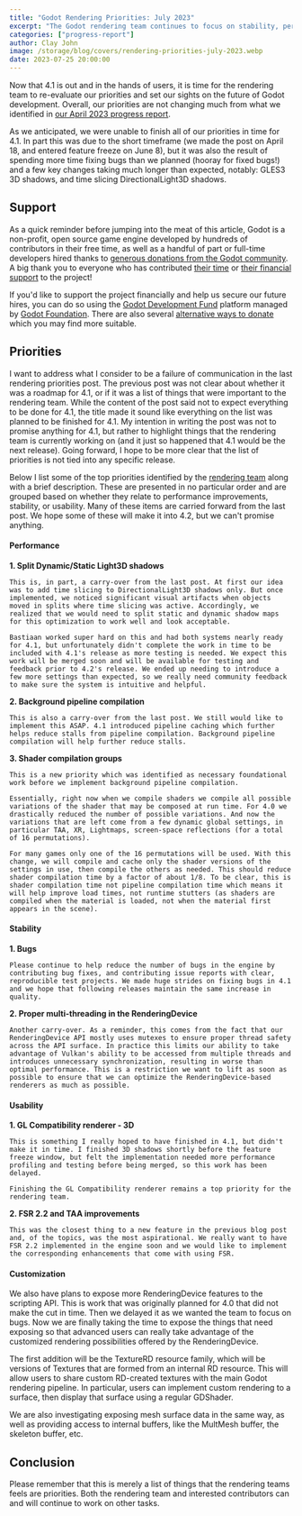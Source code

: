```yaml
---
title: "Godot Rendering Priorities: July 2023"
excerpt: "The Godot rendering team continues to focus on stability, performance and usability"
categories: ["progress-report"]
author: Clay John
image: /storage/blog/covers/rendering-priorities-july-2023.webp
date: 2023-07-25 20:00:00
---
```


Now that 4.1 is out and in the hands of users, it is time for the rendering team to re-evaluate our priorities and set our sights on the future of Godot development. Overall, our priorities are not changing much from what we identified in [our April 2023 progress report](https://godotengine.org/article/rendering-priorities-4-1/).

As we anticipated, we were unable to finish all of our priorities in time for 4.1. In part this was due to the short timeframe (we made the post on April 18, and entered feature freeze on June 8), but it was also the result of spending more time fixing bugs than we planned (hooray for fixed bugs!) and a few key changes taking much longer than expected, notably: GLES3 3D shadows, and time slicing DirectionalLight3D shadows.

## Support

As a quick reminder before jumping into the meat of this article, Godot is a non-profit, open source game engine developed by hundreds of contributors in their free time, as well as a handful of part or full-time developers hired thanks to [generous donations from the Godot community](https://fund.godotengine.org/). A big thank you to everyone who has contributed [their time](https://github.com/godotengine/godot/blob/master/AUTHORS.md) or [their financial support](https://github.com/godotengine/godot/blob/master/DONORS.md) to the project!

If you'd like to support the project financially and help us secure our future hires, you can do so using the [Godot Development Fund](https://fund.godotengine.org/) platform managed by [Godot Foundation](https://godot.foundation/). There are also several [alternative ways to donate](/donate) which you may find more suitable.

## Priorities

I want to address what I consider to be a failure of communication in the last rendering priorities post. The previous post was not clear about whether it was a roadmap for 4.1, or if it was a list of things that were important to the rendering team. While the content of the post said not to expect everything to be done for 4.1, the title made it sound like everything on the list was planned to be finished for 4.1. My intention in writing the post was not to promise anything for 4.1, but rather to highlight things that the rendering team is currently working on (and it just so happened that 4.1 would be the next release). Going forward, I hope to be more clear that the list of priorities is not tied into any specific release.

Below I list some of the top priorities identified by the [rendering team](https://godotengine.org/teams/#rendering) along with a brief description. These are presented in no particular order and are grouped based on whether they relate to performance improvements, stability, or usability. Many of these items are carried forward from the last post. We hope some of these will make it into 4.2, but we can't promise anything.

#### Performance

**1. Split Dynamic/Static Light3D shadows**

    This is, in part, a carry-over from the last post. At first our idea was to add time slicing to DirectionalLight3D shadows only. But once implemented, we noticed significant visual artifacts when objects moved in splits where time slicing was active. Accordingly, we realized that we would need to split static and dynamic shadow maps for this optimization to work well and look acceptable.

    Bastiaan worked super hard on this and had both systems nearly ready for 4.1, but unfortunately didn't complete the work in time to be included with 4.1's release as more testing is needed. We expect this work will be merged soon and will be available for testing and feedback prior to 4.2's release. We ended up needing to introduce a few more settings than expected, so we really need community feedback to make sure the system is intuitive and helpful.

**2. Background pipeline compilation**

    This is also a carry-over from the last post. We still would like to implement this ASAP. 4.1 introduced pipeline caching which further helps reduce stalls from pipeline compilation. Background pipeline compilation will help further reduce stalls.

**3. Shader compilation groups**

    This is a new priority which was identified as necessary foundational work before we implement background pipeline compilation.

    Essentially, right now when we compile shaders we compile all possible variations of the shader that may be composed at run time. For 4.0 we drastically reduced the number of possible variations. And now the variations that are left come from a few dynamic global settings, in particular TAA, XR, Lightmaps, screen-space reflections (for a total of 16 permutations).

    For many games only one of the 16 permutations will be used. With this change, we will compile and cache only the shader versions of the settings in use, then compile the others as needed. This should reduce shader compilation time by a factor of about 1/8. To be clear, this is shader compilation time not pipeline compilation time which means it will help improve load times, not runtime stutters (as shaders are compiled when the material is loaded, not when the material first appears in the scene).

#### Stability

**1. Bugs**

    Please continue to help reduce the number of bugs in the engine by contributing bug fixes, and contributing issue reports with clear, reproducible test projects. We made huge strides on fixing bugs in 4.1 and we hope that following releases maintain the same increase in quality.

**2. Proper multi-threading in the RenderingDevice**

    Another carry-over. As a reminder, this comes from the fact that our RenderingDevice API mostly uses mutexes to ensure proper thread safety across the API surface. In practice this limits our ability to take advantage of Vulkan's ability to be accessed from multiple threads and introduces unnecessary synchronization, resulting in worse than optimal performance. This is a restriction we want to lift as soon as possible to ensure that we can optimize the RenderingDevice-based renderers as much as possible.

#### Usability

**1. GL Compatibility renderer - 3D**

    This is something I really hoped to have finished in 4.1, but didn't make it in time. I finished 3D shadows shortly before the feature freeze window, but felt the implementation needed more performance profiling and testing before being merged, so this work has been delayed.

    Finishing the GL Compatibility renderer remains a top priority for the rendering team.

**2. FSR 2.2 and TAA improvements**

    This was the closest thing to a new feature in the previous blog post and, of the topics, was the most aspirational. We really want to have FSR 2.2 implemented in the engine soon and we would like to implement the corresponding enhancements that come with using FSR.

#### Customization

We also have plans to expose more RenderingDevice features to the scripting API. This is work that was originally planned for 4.0 that did not make the cut in time. Then we delayed it as we wanted the team to focus on bugs. Now we are finally taking the time to expose the things that need exposing so that advanced users can really take advantage of the customized rendering possibilities offered by the RenderingDevice.

The first addition will be the TextureRD resource family, which will be versions of Textures that are formed from an internal RD resource. This will allow users to share custom RD-created textures with the main Godot rendering pipeline. In particular, users can implement custom rendering to a surface, then display that surface using a regular GDShader.

We are also investigating exposing mesh surface data in the same way, as well as providing access to internal buffers, like the MultMesh buffer, the skeleton buffer, etc.

## Conclusion

Please remember that this is merely a list of things that the rendering teams feels are priorities. Both the rendering team and interested contributors can and will continue to work on other tasks.